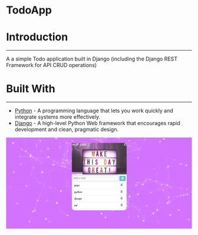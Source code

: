 # TodoApp
<h1>Introduction</h1>
<hr>
<p>A a simple Todo application built in Django (including the Django REST Framework for API CRUD operations)</p>
<h1>Built With</h1>
<hr>
<p><ul>
  <li><a href="https://www.python.org/">Python</a> - A programming language that lets you work quickly and integrate systems more effectively.</li>
  <li><a href="http://djangoproject.org/">Django</a> - A high-level Python Web framework that encourages rapid development and clean, pragmatic design.</li>
</ul></p>
<img src="todolist.png">

